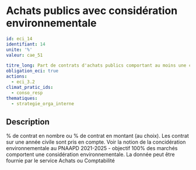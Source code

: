# Achats publics avec considération environnementale
```yaml
id: eci_14
identifiant: 14
unite: '%'
valeur: cae_51

titre_long: Part de contrats d'achats publics comportant au moins une considération environnementale
obligation_eci: true
actions:
  - eci_3.2
climat_pratic_ids:
  - conso_resp
thematiques:
  - strategie_orga_interne
```
## Description
% de contrat en nombre ou % de contrat en montant (au choix). Les contrat sur une année civile sont pris en compte.
Voir la notion de la concidération environnementale au PNAAPD 2021-2025 - objectif 100% des marchés comportent une considération environnementale. 
La donnée peut être fournie par le service Achats ou Comptabilité

